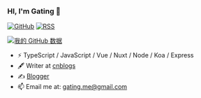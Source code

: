 ### HI, I'm Gating 👋

[![GitHub](https://img.shields.io/badge/dynamic/json?logo=github&label=GitHub&labelColor=495867&color=495867&query=%24.data.totalSubs&url=https%3A%2F%2Fapi.spencerwoo.com%2Fsubstats%2F%3Fsource%3Dgithub%26queryKey%3Dgating&style=flat-square)](https://github.com/gating)
[![RSS](https://img.shields.io/badge/dynamic/json?logo=rss&logoColor=white&label=RSS&labelColor=95B8D1&color=95B8D1&query=%24.data.totalSubs&url=https%3A%2F%2Fapi.spencerwoo.com%2Fsubstats%2F%3Fsource%3Dfeedly%257Cinoreader%257CfeedsPub%26queryKey%3Dhttps://gatings.cn/atom.xml&style=flat-square)](https://gatings.cn/atom.xml)

[![我的 GitHub 数据](https://github-readme-stats.vercel.app/api?username=gating)]()

- ⚡ TypeScript / JavaScript / Vue / Nuxt / Node / Koa / Express
- 🖋 Writer at [cnblogs](https://www.cnblogs.com/gating/)
- ✍️ [Blogger](https://gatings.cn/)
- 📫 Email me at: [gating.me@gmail.com](mailto:gating.me@gmail.com)
